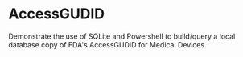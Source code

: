 # AccessGUDID
Demonstrate the use of SQLite and Powershell to build/query a local database copy of FDA's AccessGUDID for Medical Devices.
